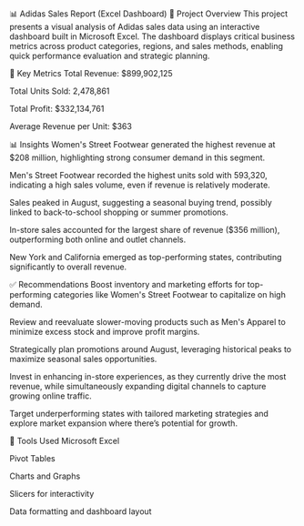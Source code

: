 📊 Adidas Sales Report (Excel Dashboard)
📁 Project Overview
This project presents a visual analysis of Adidas sales data using an interactive dashboard built in Microsoft Excel. The dashboard displays critical business metrics across product categories, regions, and sales methods, enabling quick performance evaluation and strategic planning.

📌 Key Metrics
Total Revenue: $899,902,125

Total Units Sold: 2,478,861

Total Profit: $332,134,761

Average Revenue per Unit: $363

📊 Insights
Women's Street Footwear generated the highest revenue at $208 million, highlighting strong consumer demand in this segment.

Men's Street Footwear recorded the highest units sold with 593,320, indicating a high sales volume, even if revenue is relatively moderate.

Sales peaked in August, suggesting a seasonal buying trend, possibly linked to back-to-school shopping or summer promotions.

In-store sales accounted for the largest share of revenue ($356 million), outperforming both online and outlet channels.

New York and California emerged as top-performing states, contributing significantly to overall revenue.

✅ Recommendations
Boost inventory and marketing efforts for top-performing categories like Women's Street Footwear to capitalize on high demand.

Review and reevaluate slower-moving products such as Men's Apparel to minimize excess stock and improve profit margins.

Strategically plan promotions around August, leveraging historical peaks to maximize seasonal sales opportunities.

Invest in enhancing in-store experiences, as they currently drive the most revenue, while simultaneously expanding digital channels to capture growing online traffic.

Target underperforming states with tailored marketing strategies and explore market expansion where there’s potential for growth.

🧠 Tools Used
Microsoft Excel

Pivot Tables

Charts and Graphs

Slicers for interactivity

Data formatting and dashboard layout
